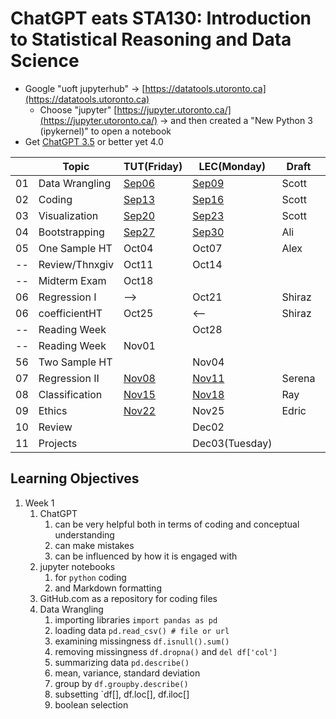 # ChatGPT eats STA130: Introduction to Statistical Reasoning and Data Science

- Google "uoft jupyterhub" -> [https://datatools.utoronto.ca](https://datatools.utoronto.ca)
  - Choose "jupyter" [https://jupyter.utoronto.ca/](https://jupyter.utoronto.ca/) -> and then created a "New Python 3 (ipykernel)" to open a notebook
- Get [ChatGPT 3.5](https://chat.openai.com/) or better yet 4.0

|  |Topic         |TUT(Friday)|LEC(Monday)|Draft|Reviewer|
|--|--------------|-----------|-----------|-----|--------|
|01|Data Wrangling|[Sep06](TUT/STA130F24_TUT01_Sep06.ipynb)|[Sep09](LEC/STA130F24_LEC01_Sep09.ipynb)|Scott|Shiraz+Ray  |
|02|Coding        |[Sep13](TUT/STA130F24_TUT02_Sep13.ipynb)|[Sep16](LEC/STA130F24_LEC02_Sep16.ipynb)|Scott|Edric+Serena|
|03|Visualization |[Sep20](TUT/STA130F24_TUT03_Sep20.ipynb)|[Sep23](LEC/STA130F24_LEC03_Sep23.ipynb)|Scott|Ali+Alex    |
|04|Bootstrapping |[Sep27](TUT/STA130F24_TUT04_Sep27.ipynb)|[Sep30](LEC/STA130F24_LEC04_Sep30.ipynb)|Ali|Alex|
|05|One Sample HT |Oct04|Oct07|Alex|Ali|
|--|Review/Thnxgiv|Oct11|Oct14| | |
|--|Midterm Exam  |Oct18|     | | |
|06|Regression I  |-->|Oct21|Shiraz|Serena|
|06|coefficientHT |Oct25|<--|Shiraz|Alex|
|--|Reading Week  |     |Oct28|   | |
|--|Reading Week  |Nov01|     |   | |
|56|Two Sample HT |     |Nov04| | |
|07|Regression II |[Nov08](STA130F24_TUT07_Nov08.ipynb)|[Nov11](STA130F24_LEC07_Nov11.ipynb)|Serena|Shiraz|
|08|Classification|[Nov15](STA130F24_TUT08_Nov15.ipynb)|[Nov18](STA130F24_LEC08_Nov18.ipynb)|Ray|Edric|
|09|Ethics        |[Nov22](STA130F24_TUT09_Nov22.ipynb)|Nov25|Edric|Ray|
|10|Review        |     |Dec02|  | |
|11|Projects      |     |Dec03(Tuesday)|  | |

## Learning Objectives

1. Week 1
   1. ChatGPT
      1. can be very helpful both in terms of coding and conceptual understanding
      2. can make mistakes
      3. can be influenced by how it is engaged with
   2. jupyter notebooks
      1. for `python` coding
      2. and Markdown formatting
   3. GitHub.com as a repository for coding files
   4. Data Wrangling
      1. importing libraries `import pandas as pd`
      2. loading data `pd.read_csv() # file or url`
      3. examining missingness `df.isnull().sum()`
      4. removing missingness `df.dropna()` and `del df['col']`
      5. summarizing data `pd.describe()`
      6. mean, variance, standard deviation
      7. group by `df.groupby.describe()`
      8. subsetting `df[], df.loc[], df.iloc[] 
      9. boolean selection
      
